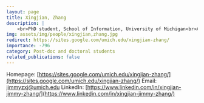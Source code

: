 ```yaml
---
layout: page
title: Xingjian, Zhang
description: |
    <br>PhD student, School of Information, University of Michigan<br>Aug 2022 -- Present
img: assets/img/people/xingjian,zhang.jpg
redirect: https://sites.google.com/umich.edu/xingjian-zhang/
importance: -796
category: Post-doc and doctoral students
related_publications: false
---
```

Homepage: [https://sites.google.com/umich.edu/xingjian-zhang/](https://sites.google.com/umich.edu/xingjian-zhang/)
Email: [jimmyzxj@umich.edu](mailto:jimmyzxj@umich.edu)
LinkedIn: [https://www.linkedin.com/in/xingjian-jimmy-zhang/](https://www.linkedin.com/in/xingjian-jimmy-zhang/)
